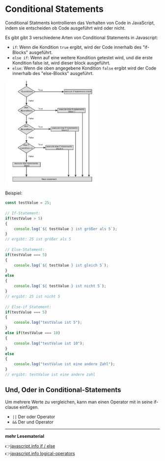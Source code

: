 # Conditional Statements
Conditional Statments kontrollieren das Verhalten von Code in JavaScript, indem sie entscheiden ob Code ausgeführt wird oder nicht.

Es gibt gibt 3 verschiedene Arten von Conditional Statements in Javascript:

- `if`: Wenn die Kondition `true` ergibt, wird der Code innerhalb des "if-Blocks" ausgeführt.
- `else if`: Wenn auf eine weitere Kondition getestet wird, und die erste Kondition false ist, wird dieser block ausgeführt.
- `else`: Wenn die oben angegebene Kondition `false` ergibt wird der Code innerhalb des "else-Blocks" ausgeführt.

<img src="if_else_syntax.png" alt="align-items" width="60%">

Beispiel:

```js
const testValue = 25;

// If-Statement:
if(testValue > 5)
{
    console.log(`${ testValue } ist größer als 5`);
}
// ergibt: 25 ist größer als 5

// Else-Statement:
if(testValue === 5)
{
    console.log(`${ testValue } ist gleich 5`);
}
else
{
    console.log(`${ testValue } ist nicht 5`);
}
// ergibt: 25 ist nicht 5

// Else-if Statement:
if(testValue === 5)
{
    console.log("testValue ist 5");
}
else if(testValue === 10)
{
    console.log("testValue ist 10");
}
else
{
    console.log("testValue ist eine andere Zahl");
}
// ergibt: testValue ist eine andere zahl
```

## Und, Oder in Conditional-Statements

Um mehrere Werte zu vergleichen, kann man einen Operator mit in seine if-clause einfügen.
- `||` Der oder Operator
- `&&` Der und Operator

---

**mehr Lesematerial**

:point_right:[javascript.info if / else](https://javascript.info/ifelse)\
:point_right:[javascript.info logical-operators](https://javascript.info/logical-operators)
